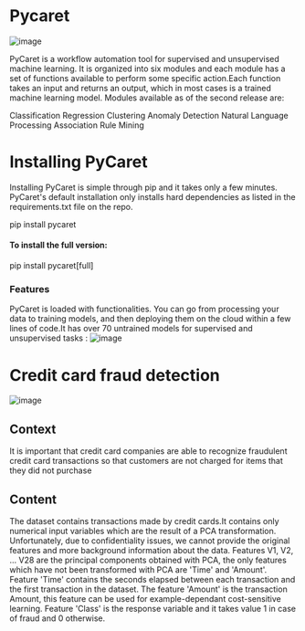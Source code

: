 # Pycaret 

![image](https://user-images.githubusercontent.com/108592629/234149627-201787e1-fed1-4466-907a-0911608576ab.png)

PyCaret is a workflow automation tool for supervised and unsupervised machine learning. It is organized into six modules and each module has a set of functions available to perform some specific action.Each function takes an input and returns an output, which in most cases is a trained machine learning model. Modules available as of the second release are:

Classification
Regression
Clustering
Anomaly Detection
Natural Language Processing
Association Rule Mining


# Installing PyCaret

Installing PyCaret is simple through pip and it takes only a few minutes. PyCaret's default installation only installs hard dependencies as listed in the requirements.txt file on the repo.

pip install pycaret

#### To install the full version:

pip install pycaret[full]

### Features

PyCaret is loaded with functionalities. You can go from processing your data to training models, and then deploying them on the cloud within a few lines of code.It has over 70 untrained models for supervised and unsupervised tasks :
![image](https://user-images.githubusercontent.com/108592629/234149701-e01b7bb6-5f5b-4d2b-931f-f391f0dffbfb.png)


# Credit card fraud detection

![image](https://user-images.githubusercontent.com/108592629/234149733-8c503067-54df-477f-a654-91d9f0804cf4.png)

## Context 
It is important that credit card companies are able to recognize fraudulent credit card transactions so that customers are not charged for items that they did not purchase

## Content

The dataset contains transactions made by credit cards.It contains only numerical input variables which are the result of a PCA transformation. Unfortunately, due to confidentiality issues, we cannot provide the original features and more background information about the data. Features V1, V2, … V28 are the principal components obtained with PCA, the only features which have not been transformed with PCA are 'Time' and 'Amount'. Feature 'Time' contains the seconds elapsed between each transaction and the first transaction in the dataset. The feature 'Amount' is the transaction Amount, this feature can be used for example-dependant cost-sensitive learning. Feature 'Class' is the response variable and it takes value 1 in case of fraud and 0 otherwise.

